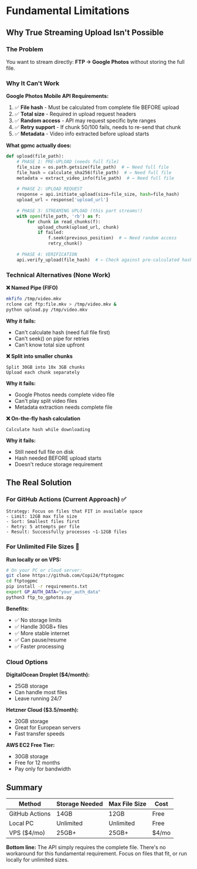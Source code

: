 # Fundamental Limitations

## Why True Streaming Upload Isn't Possible

### The Problem
You want to stream directly: **FTP → Google Photos** without storing the full file.

### Why It Can't Work

**Google Photos Mobile API Requirements:**
1. ✅ **File hash** - Must be calculated from complete file BEFORE upload
2. ✅ **Total size** - Required in upload request headers
3. ✅ **Random access** - API may request specific byte ranges
4. ✅ **Retry support** - If chunk 50/100 fails, needs to re-send that chunk
5. ✅ **Metadata** - Video info extracted before upload starts

**What gpmc actually does:**
```python
def upload(file_path):
    # PHASE 1: PRE-UPLOAD (needs full file)
    file_size = os.path.getsize(file_path)  # ← Need full file
    file_hash = calculate_sha256(file_path)  # ← Need full file
    metadata = extract_video_info(file_path)  # ← Need full file
    
    # PHASE 2: UPLOAD REQUEST
    response = api.initiate_upload(size=file_size, hash=file_hash)
    upload_url = response['upload_url']
    
    # PHASE 3: STREAMING UPLOAD (this part streams!)
    with open(file_path, 'rb') as f:
        for chunk in read_chunks(f):
            upload_chunk(upload_url, chunk)
            if failed:
                f.seek(previous_position)  # ← Need random access
                retry_chunk()
    
    # PHASE 4: VERIFICATION
    api.verify_upload(file_hash)  # ← Check against pre-calculated hash
```

### Technical Alternatives (None Work)

**❌ Named Pipe (FIFO)**
```bash
mkfifo /tmp/video.mkv
rclone cat ftp:file.mkv > /tmp/video.mkv &
python upload.py /tmp/video.mkv
```
**Why it fails:**
- Can't calculate hash (need full file first)
- Can't seek() on pipe for retries
- Can't know total size upfront

**❌ Split into smaller chunks**
```
Split 30GB into 10x 3GB chunks
Upload each chunk separately
```
**Why it fails:**
- Google Photos needs complete video file
- Can't play split video files
- Metadata extraction needs complete file

**❌ On-the-fly hash calculation**
```
Calculate hash while downloading
```
**Why it fails:**
- Still need full file on disk
- Hash needed BEFORE upload starts
- Doesn't reduce storage requirement

## The Real Solution

### For GitHub Actions (Current Approach) ✅
```
Strategy: Focus on files that FIT in available space
- Limit: 12GB max file size
- Sort: Smallest files first
- Retry: 5 attempts per file
- Result: Successfully processes ~1-12GB files
```

### For Unlimited File Sizes 🚀
**Run locally or on VPS:**
```bash
# On your PC or cloud server:
git clone https://github.com/Copi24/ftptogpmc
cd ftptogpmc
pip install -r requirements.txt
export GP_AUTH_DATA="your_auth_data"
python3 ftp_to_gphotos.py
```

**Benefits:**
- ✅ No storage limits
- ✅ Handle 30GB+ files
- ✅ More stable internet
- ✅ Can pause/resume
- ✅ Faster processing

### Cloud Options
**DigitalOcean Droplet ($4/month):**
- 25GB storage
- Can handle most files
- Leave running 24/7

**Hetzner Cloud ($3.5/month):**
- 20GB storage  
- Great for European servers
- Fast transfer speeds

**AWS EC2 Free Tier:**
- 30GB storage
- Free for 12 months
- Pay only for bandwidth

## Summary

| Method | Storage Needed | Max File Size | Cost |
|--------|---------------|---------------|------|
| GitHub Actions | 14GB | 12GB | Free |
| Local PC | Unlimited | Unlimited | Free |
| VPS ($4/mo) | 25GB+ | 25GB+ | $4/mo |

**Bottom line:** The API simply requires the complete file. There's no workaround for this fundamental requirement. Focus on files that fit, or run locally for unlimited sizes.

